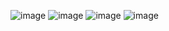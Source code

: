 ![image](https://github.com/user-attachments/assets/d6636931-9ac2-434b-afd9-71246f352742)
![image](https://github.com/user-attachments/assets/ee7922d5-c234-4ff6-811a-7c8ce2688edf)
![image](https://github.com/user-attachments/assets/c35f92f1-2bf2-42bb-ac88-0b44fbfc6e07)
![image](https://github.com/user-attachments/assets/48c74651-1e42-4167-a152-e5f0196630e5)
